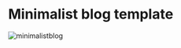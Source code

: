 # Minimalist blog template

![minimalistblog](https://res.cloudinary.com/dxbk4zeyc/image/upload/v1536708990/minimalist-blog.png)
